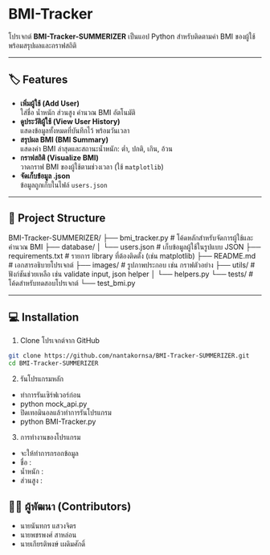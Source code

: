# BMI-Tracker

โปรเจกต์ **BMI-Tracker-SUMMERIZER** เป็นแอป Python สำหรับติดตามค่า BMI ของผู้ใช้ พร้อมสรุปผลและกราฟสถิติ

---

## 🏷 Features

- **เพิ่มผู้ใช้ (Add User)**  
  ใส่ชื่อ น้ำหนัก ส่วนสูง คำนวณ BMI อัตโนมัติ
- **ดูประวัติผู้ใช้ (View User History)**  
  แสดงข้อมูลทั้งหมดที่บันทึกไว้ พร้อมวันเวลา
- **สรุปผล BMI (BMI Summary)**  
  แสดงค่า BMI ล่าสุดและสถานะน้ำหนัก: ต่ำ, ปกติ, เกิน, อ้วน
- **กราฟสถิติ (Visualize BMI)**  
  วาดกราฟ BMI ของผู้ใช้ตามช่วงเวลา (ใช้ `matplotlib`)
- **จัดเก็บข้อมูล .json**  
  ข้อมูลถูกเก็บในไฟล์ `users.json`


---

## 📂 Project Structure

BMI-Tracker-SUMMERIZER/
├── bmi_tracker.py          # โค้ดหลักสำหรับจัดการผู้ใช้และคำนวณ BMI
├── database/
│   └── users.json          # เก็บข้อมูลผู้ใช้ในรูปแบบ JSON
├── requirements.txt        # รายการ library ที่ต้องติดตั้ง (เช่น matplotlib)
├── README.md               # เอกสารอธิบายโปรเจกต์
├── images/                 # รูปภาพประกอบ เช่น กราฟตัวอย่าง
├── utils/                  # ฟังก์ชันช่วยเหลือ เช่น validate input, json helper
│   └── helpers.py
└── tests/                  # โค้ดสำหรับทดสอบโปรเจกต์
    └── test_bmi.py

---

## 💻 Installation

1. Clone โปรเจกต์จาก GitHub

```bash
git clone https://github.com/nantakornsa/BMI-Tracker-SUMMERIZER.git
cd BMI-Tracker-SUMMERIZER
```

2. รันโปรแกรมหลัก
- ทำการรันเซิร์ฟเวอร์ก่อน
- python mock_api.py
- ปิดเทอมินอลแล้วทำการรันโปรแกรม
- python BMI-Tracker.py
3. การทำงานของโปรแกรม
- จะให้ทำการกรอกข้อมูล
-   ชื่อ :
-  น้ำหนัก :
- ส่วนสูง :

## 👨‍💻 ผู้พัฒนา (Contributors)
- นายนันทกร แสวงจิตร
- นายพชรพงศ์ สาหล่อน
- นายเกียรติพงษ์ เผดิมศักดิ์

